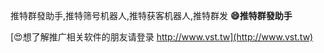 推特群發助手,推特筛号机器人,推特获客机器人,推特群发
**😄推特群發助手**

[😍想了解推广相关软件的朋友请登录 http://www.vst.tw](http://www.vst.tw)



